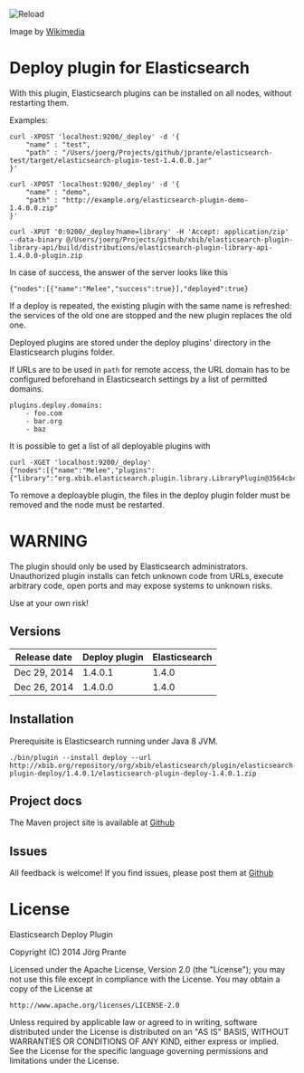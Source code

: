 ![Reload](https://github.com/jprante/elasticsearch-plugin-deploy/raw/master/src/site/resources/Reload_icon.svg.png)

Image by [Wikimedia](http://commons.wikimedia.org/wiki/File:Reload_icon.svg)

# Deploy plugin for Elasticsearch

With this plugin, Elasticsearch plugins can be installed on all nodes, without restarting them.

Examples:

    curl -XPOST 'localhost:9200/_deploy' -d '{
        "name" : "test",
        "path" : "/Users/joerg/Projects/github/jprante/elasticsearch-test/target/elasticsearch-plugin-test-1.4.0.0.jar"
    }'

    curl -XPOST 'localhost:9200/_deploy' -d '{
        "name" : "demo",
        "path" : "http://example.org/elasticsearch-plugin-demo-1.4.0.0.zip"
    }'

    curl -XPUT '0:9200/_deploy?name=library' -H 'Accept: application/zip' --data-binary @/Users/joerg/Projects/github/xbib/elasticsearch-plugin-library-api/build/distributions/elasticsearch-plugin-library-api-1.4.0.0-plugin.zip

In case of success, the answer of the server looks like this

    {"nodes":[{"name":"Melee","success":true}],"deployed":true}

If a deploy is repeated, the existing plugin with the same name is refreshed: the
services of the old one are stopped and the new plugin replaces the old one.

Deployed plugins are stored under the deploy plugins' directory in the Elasticsearch plugins folder.

If URLs are to be used in `path` for remote access, the URL domain has to be configured beforehand
in Elasticsearch settings by a list of permitted domains.

    plugins.deploy.domains:
        - foo.com
        - bar.org
        - baz

It is possible to get a list of all deployable plugins with

    curl -XGET 'localhost:9200/_deploy'
    {"nodes":[{"name":"Melee","plugins":{"library":"org.xbib.elasticsearch.plugin.library.LibraryPlugin@3564cbc2"}}],"deployed":true}

To remove a deploayble plugin, the files in the deploy plugin folder must be removed and the node must be restarted.

# WARNING

The plugin should only be used by Elasticsearch administrators. Unauthorized plugin installs can fetch unknown
code from URLs, execute arbitrary code, open ports and may expose systems to unknown risks.

Use at your own risk!

## Versions

| Release date | Deploy plugin  | Elasticsearch |
| -------------| ---------------| --------------|
| Dec 29, 2014 | 1.4.0.1        | 1.4.0         |
| Dec 26, 2014 | 1.4.0.0        | 1.4.0         |

## Installation

Prerequisite is Elasticsearch running under Java 8 JVM.

    ./bin/plugin --install deploy --url http://xbib.org/repository/org/xbib/elasticsearch/plugin/elasticsearch-plugin-deploy/1.4.0.1/elasticsearch-plugin-deploy-1.4.0.1.zip

## Project docs

The Maven project site is available at [Github](http://jprante.github.io/elasticsearch-plugin-deploy)

## Issues

All feedback is welcome! If you find issues, please post them at
[Github](https://github.com/jprante/elasticsearch-plugin-deploy/issues)

# License

Elasticsearch Deploy Plugin

Copyright (C) 2014 Jörg Prante

Licensed under the Apache License, Version 2.0 (the "License");
you may not use this file except in compliance with the License.
You may obtain a copy of the License at

    http://www.apache.org/licenses/LICENSE-2.0

Unless required by applicable law or agreed to in writing, software
distributed under the License is distributed on an "AS IS" BASIS,
WITHOUT WARRANTIES OR CONDITIONS OF ANY KIND, either express or implied.
See the License for the specific language governing permissions and
limitations under the License.
